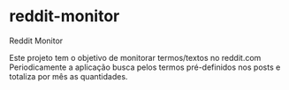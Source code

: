 # reddit-monitor
Reddit Monitor

Este projeto tem o objetivo de monitorar termos/textos no reddit.com
Periodicamente a aplicação busca pelos termos pré-definidos nos posts e totaliza por mês as quantidades.
